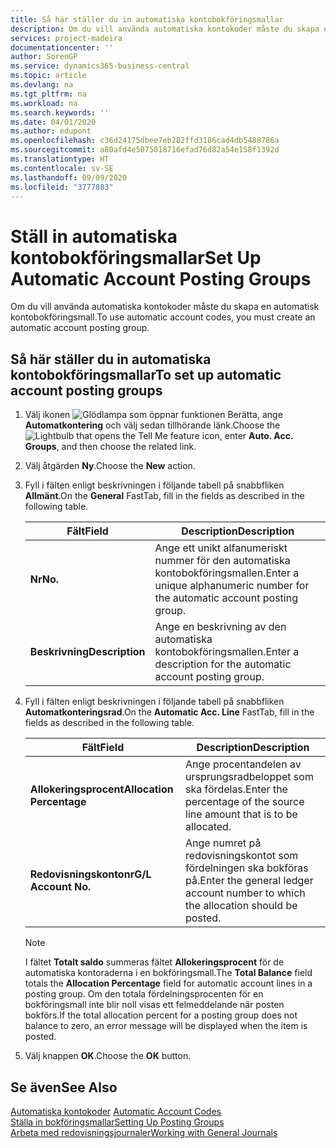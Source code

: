 ```yaml
---
title: Så här ställer du in automatiska kontobokföringsmallar
description: Om du vill använda automatiska kontokoder måste du skapa en automatisk kontobokföringsmall.
services: project-madeira
documentationcenter: ''
author: SorenGP
ms.service: dynamics365-business-central
ms.topic: article
ms.devlang: na
ms.tgt_pltfrm: na
ms.workload: na
ms.search.keywords: ''
ms.date: 04/01/2020
ms.author: edupont
ms.openlocfilehash: c36d24175dbee7eb282ffd3186cad4db5488786a
ms.sourcegitcommit: a80afd4e5075018716efad76d82a54e158f1392d
ms.translationtype: HT
ms.contentlocale: sv-SE
ms.lasthandoff: 09/09/2020
ms.locfileid: "3777883"
---
```

# <a name="set-up-automatic-account-posting-groups"></a><span data-ttu-id="2a4f0-103">Ställ in automatiska kontobokföringsmallar</span><span class="sxs-lookup"><span data-stu-id="2a4f0-103">Set Up Automatic Account Posting Groups</span></span>
<span data-ttu-id="2a4f0-104">Om du vill använda automatiska kontokoder måste du skapa en automatisk kontobokföringsmall.</span><span class="sxs-lookup"><span data-stu-id="2a4f0-104">To use automatic account codes, you must create an automatic account posting group.</span></span>  

## <a name="to-set-up-automatic-account-posting-groups"></a><span data-ttu-id="2a4f0-105">Så här ställer du in automatiska kontobokföringsmallar</span><span class="sxs-lookup"><span data-stu-id="2a4f0-105">To set up automatic account posting groups</span></span>  

1.  <span data-ttu-id="2a4f0-106">Välj ikonen ![Glödlampa som öppnar funktionen Berätta](../../media/ui-search/search_small.png "Berätta vad du vill göra"), ange **Automatkontering** och välj sedan tillhörande länk.</span><span class="sxs-lookup"><span data-stu-id="2a4f0-106">Choose the ![Lightbulb that opens the Tell Me feature](../../media/ui-search/search_small.png "Tell me what you want to do") icon, enter **Auto. Acc. Groups**, and then choose the related link.</span></span>  
2.  <span data-ttu-id="2a4f0-107">Välj åtgärden **Ny**.</span><span class="sxs-lookup"><span data-stu-id="2a4f0-107">Choose the **New** action.</span></span>  
3.  <span data-ttu-id="2a4f0-108">Fyll i fälten enligt beskrivningen i följande tabell på snabbfliken **Allmänt**.</span><span class="sxs-lookup"><span data-stu-id="2a4f0-108">On the **General** FastTab, fill in the fields as described in the following table.</span></span>  

    |<span data-ttu-id="2a4f0-109">Fält</span><span class="sxs-lookup"><span data-stu-id="2a4f0-109">Field</span></span>|<span data-ttu-id="2a4f0-110">Description</span><span class="sxs-lookup"><span data-stu-id="2a4f0-110">Description</span></span>|  
    |-----------|-----------------|  
    |<span data-ttu-id="2a4f0-111">**Nr**</span><span class="sxs-lookup"><span data-stu-id="2a4f0-111">**No.**</span></span>|<span data-ttu-id="2a4f0-112">Ange ett unikt alfanumeriskt nummer för den automatiska kontobokföringsmallen.</span><span class="sxs-lookup"><span data-stu-id="2a4f0-112">Enter a unique alphanumeric number for the automatic account posting group.</span></span>|  
    |<span data-ttu-id="2a4f0-113">**Beskrivning**</span><span class="sxs-lookup"><span data-stu-id="2a4f0-113">**Description**</span></span>|<span data-ttu-id="2a4f0-114">Ange en beskrivning av den automatiska kontobokföringsmallen.</span><span class="sxs-lookup"><span data-stu-id="2a4f0-114">Enter a description for the automatic account posting group.</span></span>|  

4.  <span data-ttu-id="2a4f0-115">Fyll i fälten enligt beskrivningen i följande tabell på snabbfliken **Automatkonteringsrad**.</span><span class="sxs-lookup"><span data-stu-id="2a4f0-115">On the **Automatic Acc. Line** FastTab, fill in the fields as described in the following table.</span></span>  

    |<span data-ttu-id="2a4f0-116">Fält</span><span class="sxs-lookup"><span data-stu-id="2a4f0-116">Field</span></span>|<span data-ttu-id="2a4f0-117">Description</span><span class="sxs-lookup"><span data-stu-id="2a4f0-117">Description</span></span>|  
    |-----------|-----------------|  
    |<span data-ttu-id="2a4f0-118">**Allokeringsprocent**</span><span class="sxs-lookup"><span data-stu-id="2a4f0-118">**Allocation Percentage**</span></span>|<span data-ttu-id="2a4f0-119">Ange procentandelen av ursprungsradbeloppet som ska fördelas.</span><span class="sxs-lookup"><span data-stu-id="2a4f0-119">Enter the percentage of the source line amount that is to be allocated.</span></span>|  
    |<span data-ttu-id="2a4f0-120">**Redovisningskontonr**</span><span class="sxs-lookup"><span data-stu-id="2a4f0-120">**G/L Account No.**</span></span>|<span data-ttu-id="2a4f0-121">Ange numret på redovisningskontot som fördelningen ska bokföras på.</span><span class="sxs-lookup"><span data-stu-id="2a4f0-121">Enter the general ledger account number to which the allocation should be posted.</span></span>|  

    > [!NOTE]  
    >  <span data-ttu-id="2a4f0-122">I fältet **Totalt saldo** summeras fältet **Allokeringsprocent** för de automatiska kontoraderna i en bokföringsmall.</span><span class="sxs-lookup"><span data-stu-id="2a4f0-122">The **Total Balance** field totals the **Allocation Percentage** field for automatic account lines in a posting group.</span></span> <span data-ttu-id="2a4f0-123">Om den totala fördelningsprocenten för en bokföringsmall inte blir noll visas ett felmeddelande när posten bokförs.</span><span class="sxs-lookup"><span data-stu-id="2a4f0-123">If the total allocation percent for a posting group does not balance to zero, an error message will be displayed when the item is posted.</span></span>  

5.  <span data-ttu-id="2a4f0-124">Välj knappen **OK**.</span><span class="sxs-lookup"><span data-stu-id="2a4f0-124">Choose the **OK** button.</span></span>  

## <a name="see-also"></a><span data-ttu-id="2a4f0-125">Se även</span><span class="sxs-lookup"><span data-stu-id="2a4f0-125">See Also</span></span>  
 <span data-ttu-id="2a4f0-126">[Automatiska kontokoder](automatic-account-codes.md) </span><span class="sxs-lookup"><span data-stu-id="2a4f0-126">[Automatic Account Codes](automatic-account-codes.md) </span></span>  
 [<span data-ttu-id="2a4f0-127">Ställa in bokföringsmallar</span><span class="sxs-lookup"><span data-stu-id="2a4f0-127">Setting Up Posting Groups</span></span>](../../finance-posting-groups.md)  
 [<span data-ttu-id="2a4f0-128">Arbeta med redovisningsjournaler</span><span class="sxs-lookup"><span data-stu-id="2a4f0-128">Working with General Journals</span></span>](../../ui-work-general-journals.md)
